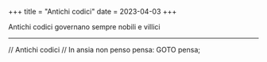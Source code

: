 +++
title = "Antichi codici"
date = 2023-04-03
+++

Antichi codici
governano sempre
nobili e villici

---

// Antichi codici
// In ansia non penso
pensa: GOTO pensa;

